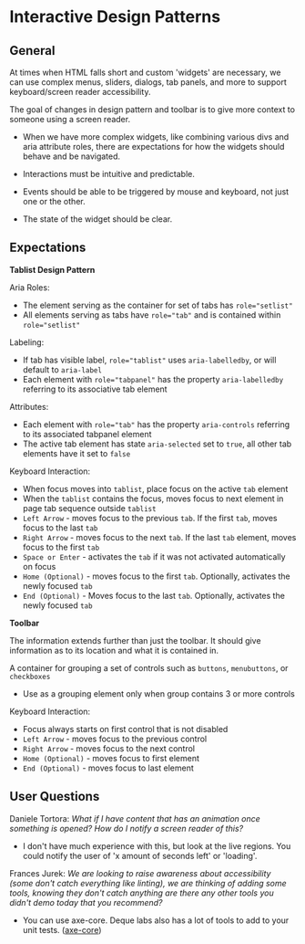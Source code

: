# Interactive Design Patterns

## General

At times when HTML falls short and custom 'widgets' are necessary, we can use complex menus, sliders, dialogs, tab panels, and more to support keyboard/screen reader accessibility.

The goal of changes in design pattern and toolbar is to give more context to someone using a screen reader.

- When we have more complex widgets, like combining various divs and aria attribute roles, there are expectations for how the widgets should behave and be navigated.

- Interactions must be intuitive and predictable.

- Events should be able to be triggered by mouse and keyboard, not just one or the other.

- The state of the widget should be clear.

## Expectations

**Tablist Design Pattern**

Aria Roles:
- The element serving as the container for set of tabs has `role="setlist"`
- All elements serving as tabs have `role="tab"` and is contained within `role="setlist"`

Labeling:
- If tab has visible label, `role="tablist"` uses `aria-labelledby`, or will default to `aria-label`
- Each element with `role="tabpanel"` has the property `aria-labelledby` referring to its associative tab element

Attributes:
- Each element with `role="tab"` has the property `aria-controls` referring to its associated tabpanel element
- The active tab element has state `aria-selected` set to `true`, all other tab elements have it set to `false`

Keyboard Interaction:
- When focus moves into `tablist`, place focus on the active `tab` element
- When the `tablist` contains the focus, moves focus to next element in page tab sequence outside `tablist`
- `Left Arrow` - moves focus to the previous `tab`. If the first `tab`, moves focus to the last `tab`
- `Right Arrow` - moves focus to the next `tab`. If the last `tab` element, moves focus to the first `tab`
- `Space or Enter` - activates the `tab` if it was not activated automatically on focus
- `Home (Optional)` - moves focus to the first `tab`. Optionally, activates the newly focused `tab`
- `End (Optional)` - Moves focus to the last `tab`. Optionally, activates the newly focused `tab`

**Toolbar**

The information extends further than just the toolbar. It should give information as to its location and what it is contained in.

A container for grouping a set of controls such as `buttons`, `menubuttons`, or `checkboxes`

- Use as a grouping element only when group contains 3 or more controls

Keyboard Interaction:
- Focus always starts on first control that is not disabled
- `Left Arrow` - moves focus to the previous control
- `Right Arrow` - moves focus to the next control
- `Home (Optional)` - moves focus to first element
- `End (Optional)` - moves focus to last element

## User Questions

Daniele Tortora: *What if I have content that has an animation once something is opened? How do I notify a screen reader of this?*
- I don't have much experience with this, but look at the live regions. You could notify the user of 'x amount of seconds left' or 'loading'.

Frances Jurek: *We are looking to raise awareness about accessibility (some don't catch everything like linting), we are thinking of adding some tools, knowing they don't catch anything are there any other tools you didn't demo today that you recommend?*
- You can use axe-core. Deque labs also has a lot of tools to add to your unit tests. ([axe-core](https://github.com/dequelabs/axe-core))
